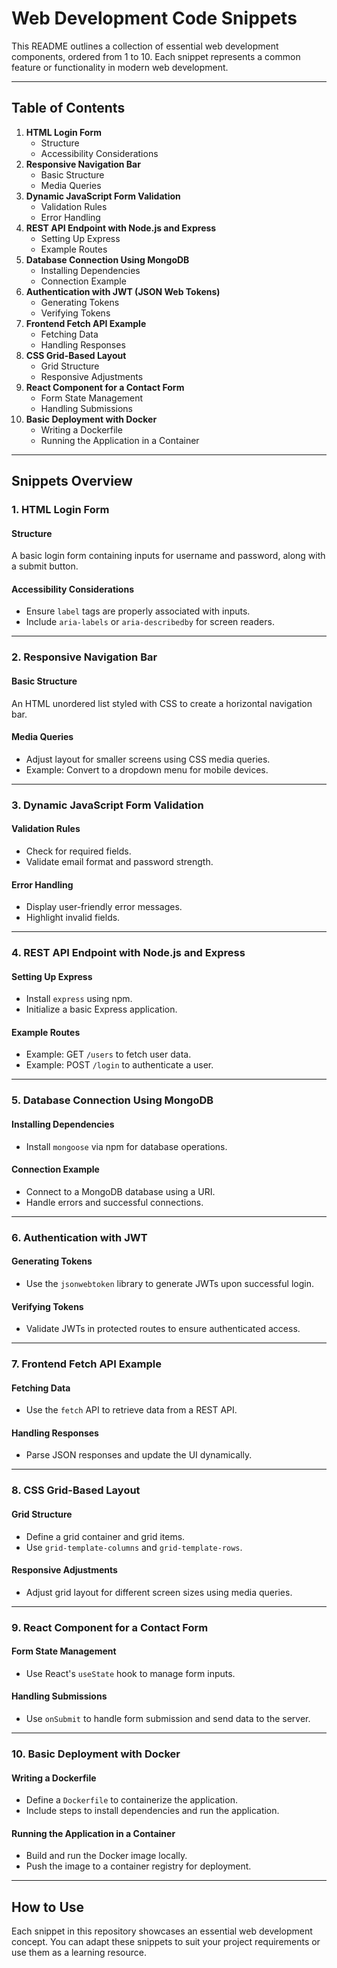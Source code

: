 # Web Development Code Snippets

This README outlines a collection of essential web development components, ordered from 1 to 10. Each snippet represents a common feature or functionality in modern web development.

---

## Table of Contents
1. **HTML Login Form**
    - Structure
    - Accessibility Considerations
2. **Responsive Navigation Bar**
    - Basic Structure
    - Media Queries
3. **Dynamic JavaScript Form Validation**
    - Validation Rules
    - Error Handling
4. **REST API Endpoint with Node.js and Express**
    - Setting Up Express
    - Example Routes
5. **Database Connection Using MongoDB**
    - Installing Dependencies
    - Connection Example
6. **Authentication with JWT (JSON Web Tokens)**
    - Generating Tokens
    - Verifying Tokens
7. **Frontend Fetch API Example**
    - Fetching Data
    - Handling Responses
8. **CSS Grid-Based Layout**
    - Grid Structure
    - Responsive Adjustments
9. **React Component for a Contact Form**
    - Form State Management
    - Handling Submissions
10. **Basic Deployment with Docker**
    - Writing a Dockerfile
    - Running the Application in a Container

---

## Snippets Overview

### 1. HTML Login Form
#### Structure
A basic login form containing inputs for username and password, along with a submit button.

#### Accessibility Considerations
- Ensure `label` tags are properly associated with inputs.
- Include `aria-labels` or `aria-describedby` for screen readers.

---

### 2. Responsive Navigation Bar
#### Basic Structure
An HTML unordered list styled with CSS to create a horizontal navigation bar.

#### Media Queries
- Adjust layout for smaller screens using CSS media queries.
- Example: Convert to a dropdown menu for mobile devices.

---

### 3. Dynamic JavaScript Form Validation
#### Validation Rules
- Check for required fields.
- Validate email format and password strength.

#### Error Handling
- Display user-friendly error messages.
- Highlight invalid fields.

---

### 4. REST API Endpoint with Node.js and Express
#### Setting Up Express
- Install `express` using npm.
- Initialize a basic Express application.

#### Example Routes
- Example: GET `/users` to fetch user data.
- Example: POST `/login` to authenticate a user.

---

### 5. Database Connection Using MongoDB
#### Installing Dependencies
- Install `mongoose` via npm for database operations.

#### Connection Example
- Connect to a MongoDB database using a URI.
- Handle errors and successful connections.

---

### 6. Authentication with JWT
#### Generating Tokens
- Use the `jsonwebtoken` library to generate JWTs upon successful login.

#### Verifying Tokens
- Validate JWTs in protected routes to ensure authenticated access.

---

### 7. Frontend Fetch API Example
#### Fetching Data
- Use the `fetch` API to retrieve data from a REST API.

#### Handling Responses
- Parse JSON responses and update the UI dynamically.

---

### 8. CSS Grid-Based Layout
#### Grid Structure
- Define a grid container and grid items.
- Use `grid-template-columns` and `grid-template-rows`.

#### Responsive Adjustments
- Adjust grid layout for different screen sizes using media queries.

---

### 9. React Component for a Contact Form
#### Form State Management
- Use React's `useState` hook to manage form inputs.

#### Handling Submissions
- Use `onSubmit` to handle form submission and send data to the server.

---

### 10. Basic Deployment with Docker
#### Writing a Dockerfile
- Define a `Dockerfile` to containerize the application.
- Include steps to install dependencies and run the application.

#### Running the Application in a Container
- Build and run the Docker image locally.
- Push the image to a container registry for deployment.

---

## How to Use
Each snippet in this repository showcases an essential web development concept. You can adapt these snippets to suit your project requirements or use them as a learning resource.
